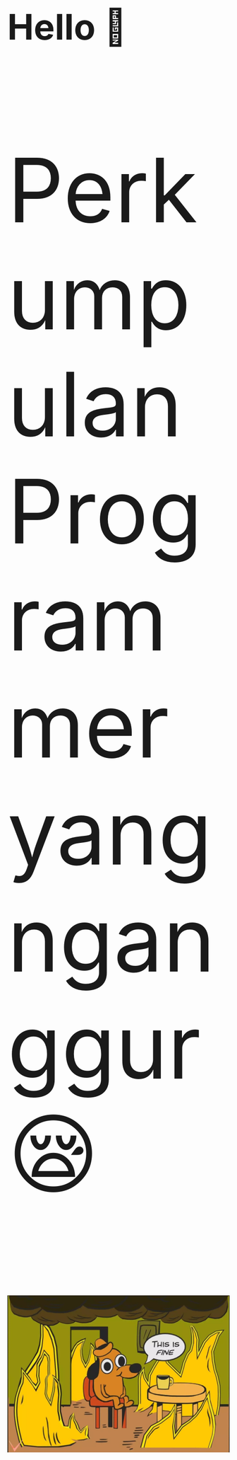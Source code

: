 <h1 style="font-size:80px;">Hello 👋 </h1>
<p style="font-size: 200px;">Perkumpulan Programmer yang nganggur 😪</p>

<img src="its fine.webp">

